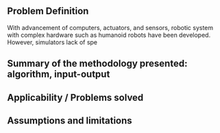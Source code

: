 ## Problem Definition
With advancement of computers, actuators, and sensors, robotic system with complex hardware such as humanoid robots have been developed. However, simulators lack of spe

## Summary of the methodology presented: algorithm, input-output

## Applicability / Problems solved

## Assumptions and limitations
